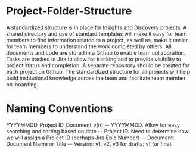 # Project-Folder-Structure

A standardized structure is in place for Insights and Discovery projects. A shared directory and use of standard templates will make it easy for team members to find information related to a project, as well as, make it easier for team members to understand the work completed by others. All documents and code are stored in a Github to enable team collaboration. Tasks are tracked in Jira to allow for tracking and to provide visibility to project status and completion. A separate repository should be created for each project on Github. The standardized structure for all projects will help build institutional knowledge across the team and facilitate team member on-boarding.

# Naming Conventions
YYYYMMDD_Project ID_Document_v(n)
-- YYYYMMDD: Allow for easy searching and sorting based on date
-- Project ID: Need to determine how we will assign a Project ID (perhaps Jira Epic Number)
-- Document: Document Name or Title
-- Version: v1, v2, v3 for drafts; vf for final
